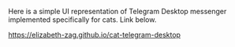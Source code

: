 Here is a simple UI representation of Telegram Desktop messenger implemented specifically for cats. Link below.

https://elizabeth-zag.github.io/cat-telegram-desktop